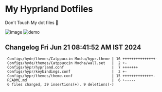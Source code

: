 # My Hyprland Dotfiles
  Don't Touch My dot files 🙂
 

  ![image](https://github.com/ALEX5402/dotfiles/assets/76860596/2fbe6020-4d76-4cf7-b052-58ff43cda405)
  ![demo](https://github.com/ALEX5402/dotfiles/assets/76860596/ff68bba7-e8da-49d3-a716-3ed3d73cfc25)

 
## Changelog Fri Jun 21 08:41:52 AM IST 2024
```
 Configs/hyde/themes/Catppuccin Mocha/hypr.theme | 16 +++++++++++++++-
 Configs/hyde/themes/Catppuccin Mocha/wall.set   |  2 +-
 Configs/hypr/hyprland.conf                      |  7 +++++++
 Configs/hypr/keybindings.conf                   |  2 +-
 Configs/hypr/themes/theme.conf                  | 15 ++++++++++++++-
 README.md                                       |  6 +-----
 6 files changed, 39 insertions(+), 9 deletions(-)
```
 
